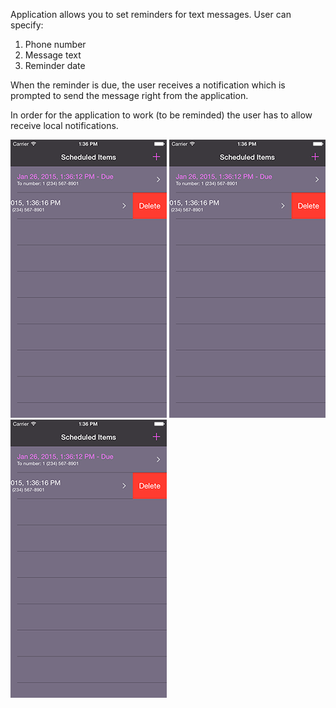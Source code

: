 Application allows you to set reminders for text messages. User can specify:
1. Phone number
2. Message text
3. Reminder date

When the reminder is due, the user receives a notification which is prompted to send the message right from the application.

In order for the application to work (to be reminded) the user has to allow receive local notifications.

![screenshot1](/screenshots/screenshot1.png "screenshot1")
![screenshot2](/screenshots/screenshot1.png "screenshot2")
![screenshot3](/screenshots/screenshot1.png "screenshot3")